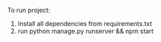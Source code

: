 To run project:
  1) Install all dependencies from requirements.txt
  2) run python manage.py runserver && npm start
